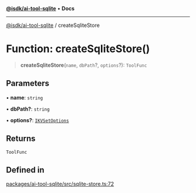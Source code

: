[**@isdk/ai-tool-sqlite**](../README.md) • **Docs**

***

[@isdk/ai-tool-sqlite](../globals.md) / createSqliteStore

# Function: createSqliteStore()

> **createSqliteStore**(`name`, `dbPath`?, `options`?): `ToolFunc`

## Parameters

• **name**: `string`

• **dbPath?**: `string`

• **options?**: [`IKVSetOptions`](../interfaces/IKVSetOptions.md)

## Returns

`ToolFunc`

## Defined in

[packages/ai-tool-sqlite/src/sqlite-store.ts:72](https://github.com/isdk/ai-tool-sqlite.js/blob/09301d6b9e8d9fb5724f7acd4a792efbaf83cc60/src/sqlite-store.ts#L72)

